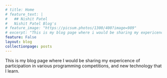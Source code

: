 ```yaml
---
# title: Home
# feature_text: |
#   ## Nishit Patel
#   Nishit Patel Blog's
# feature_image: "https://picsum.photos/1300/400?image=989"
# excerpt: "This is my blog page where i would be sharing my expericence of participation in various programming competitions and new technology i learn"
feature: False
layout: blog
collectionpage: posts
---
```





This is my blog page where I would be sharing my expericence of participation in various programming competitions, and new technology that I learn.

